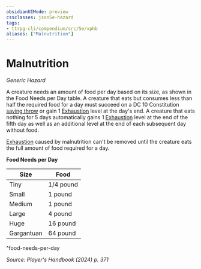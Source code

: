 ```yaml
---
obsidianUIMode: preview
cssclasses: json5e-hazard
tags:
- ttrpg-cli/compendium/src/5e/xphb
aliases: ["Malnutrition"]
---
```

# Malnutrition
*Generic Hazard*  

A creature needs an amount of food per day based on its size, as shown in the Food Needs per Day table. A creature that eats but consumes less than half the required food for a day must succeed on a DC 10 Constitution [saving throw](3-Mechanics/CLI/rules/variant-rules/saving-throw-xphb.md) or gain 1 [Exhaustion](3-Mechanics/CLI/rules/conditions.md#Exhaustion) level at the day's end. A creature that eats nothing for 5 days automatically gains 1 [Exhaustion](3-Mechanics/CLI/rules/conditions.md#Exhaustion) level at the end of the fifth day as well as an additional level at the end of each subsequent day without food.

[Exhaustion](3-Mechanics/CLI/rules/conditions.md#Exhaustion) caused by malnutrition can't be removed until the creature eats the full amount of food required for a day.

**Food Needs per Day**

| Size | Food |
|------|------|
| Tiny | 1/4 pound |
| Small | 1 pound |
| Medium | 1 pound |
| Large | 4 pound |
| Huge | 16 pound |
| Gargantuan | 64 pound |
^food-needs-per-day

*Source: Player's Handbook (2024) p. 371*